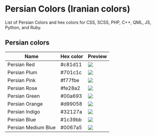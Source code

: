 # Persian Colors (Iranian colors)

List of Persian Colors and hex colors for CSS, SCSS, PHP, C++, QML, JS, Python, and Ruby.

## Persian colors

|          Name         | Hex color | Preview |
| --------------------- | --------- | ------------- |
| Persian Red           | #c81d11 | ![](https://singlecolorimage.com/get/c81d11/50x50) |
| Persian Plum          | #701c1c | ![](https://singlecolorimage.com/get/701c1c/50x50) |
| Persian Pink          | #f77fbe | ![](https://singlecolorimage.com/get/f77fbe/50x50) |
| Persian Rose          | #fe28a2 | ![](https://singlecolorimage.com/get/fe28a2/50x50) |
| Persian Green         | #00a693 | ![](https://singlecolorimage.com/get/00a693/50x50) |
| Persian Orange        | #d99058 | ![](https://singlecolorimage.com/get/d99058/50x50) |
| Persian Indigo        | #32127a | ![](https://singlecolorimage.com/get/32127a/50x50) |
| Persian Blue          | #1c39bb | ![](https://singlecolorimage.com/get/1c39bb/50x50) |
| Persian Medium Blue   | #0067a5 | ![](https://singlecolorimage.com/get/0067a5/50x50) |
